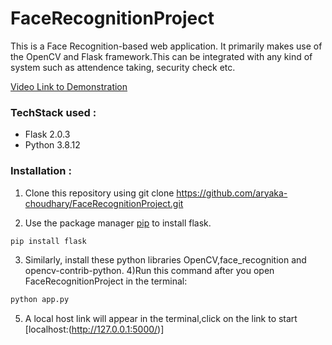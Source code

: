 # FaceRecognitionProject

This is a Face Recognition-based web application. It primarily makes use of the OpenCV and Flask framework.This can be integrated with any kind of system such as attendence taking, security check etc.

[Video Link to Demonstration]()


### TechStack used :
* Flask 2.0.3
* Python 3.8.12

### Installation :
1) Clone this repository using git clone https://github.com/aryaka-choudhary/FaceRecognitionProject.git

2) Use the package manager [pip](https://pip.pypa.io/en/stable/) to install flask.

```bash
pip install flask
```
3) Similarly, install these python libraries OpenCV,face_recognition and opencv-contrib-python.
4)Run this command after you open FaceRecognitionProject in the terminal: 
```bash
python app.py
```
5) A local host link will appear in the terminal,click on the link to start  
   [localhost:(http://127.0.0.1:5000/)]

